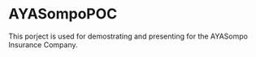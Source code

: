 # AYASompoPOC
This porject is used for demostrating and presenting for the AYASompo Insurance Company. 
